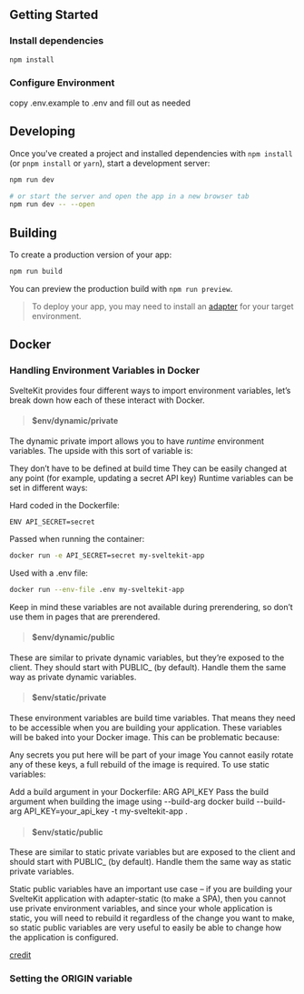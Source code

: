 ## Getting Started

### Install dependencies
```bash
npm install
```

### Configure Environment
copy .env.example to .env and fill out as needed 

## Developing

Once you've created a project and installed dependencies with `npm install` (or `pnpm install` or `yarn`), start a development server:

```bash
npm run dev

# or start the server and open the app in a new browser tab
npm run dev -- --open
```

## Building

To create a production version of your app:

```bash
npm run build
```

You can preview the production build with `npm run preview`.

> To deploy your app, you may need to install an [adapter](https://svelte.dev/docs/kit/adapters) for your target environment.


## Docker
### Handling Environment Variables in Docker
SvelteKit provides four different ways to import environment variables, let’s break down how each of these interact with Docker.

> #### $env/dynamic/private
The dynamic private import allows you to have _runtime_ environment variables. The upside with this sort of variable is:

They don’t have to be defined at build time
They can be easily changed at any point (for example, updating a secret API key)
Runtime variables can be set in different ways:

Hard coded in the Dockerfile:
```docker
ENV API_SECRET=secret
```
Passed when running the container:
```bash
docker run -e API_SECRET=secret my-sveltekit-app
```
Used with a .env file:
```bash
docker run --env-file .env my-sveltekit-app
```
Keep in mind these variables are not available during prerendering, so don’t use them in pages that are prerendered.

> #### $env/dynamic/public
These are similar to private dynamic variables, but they’re exposed to the client. They should start with PUBLIC_ (by default). Handle them the same way as private dynamic variables.


> #### $env/static/private

These environment variables are build time variables. That means they need to be accessible when you are building your application. These variables will be baked into your Docker image. This can be problematic because:

Any secrets you put here will be part of your image
You cannot easily rotate any of these keys, a full rebuild of the image is required.
To use static variables:

Add a build argument in your Dockerfile:
ARG API_KEY
Pass the build argument when building the image using --build-arg
docker build --build-arg API_KEY=your_api_key -t my-sveltekit-app .

> #### $env/static/public
These are similar to static private variables but are exposed to the client and should start with PUBLIC_ (by default). Handle them the same way as static private variables.

Static public variables have an important use case – if you are building your SvelteKit application with adapter-static (to make a SPA), then you cannot use private environment variables, and since your whole application is static, you will need to rebuild it regardless of the change you want to make, so static public variables are very useful to easily be able to change how the application is configured.

[credit](https://khromov.se/dockerizing-your-sveltekit-applications-a-practical-guide/)

### Setting the ORIGIN variable
